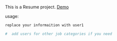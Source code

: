 This is a Resume project.
[Demo](https://arash-pilechi.vercel.app/)

usage:

```bash
replace your informaition with user1

#  add users for other job categories if you need
```


